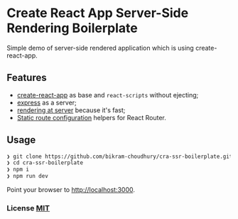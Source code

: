 # Create React App Server-Side Rendering Boilerplate

Simple demo of server-side rendered application which is using create-react-app.

## Features
- [create-react-app](https://github.com/facebook/create-react-app) as base and `react-scripts` without ejecting;
- [express](https://github.com/expressjs/express) as a server;
- [rendering at server](https://reactjs.org/docs/react-dom-server.html) because it's fast;
- [Static route configuration](https://github.com/ReactTraining/react-router/tree/master/packages/react-router-config) helpers for React Router.

## Usage

``` bash
❯ git clone https://github.com/bikram-choudhury/cra-ssr-boilerplate.git
❯ cd cra-ssr-boilerplate
❯ npm i
❯ npm run dev
```

Point your browser to [http://localhost:3000](http://localhost:3000).

### License [MIT](LICENSE)